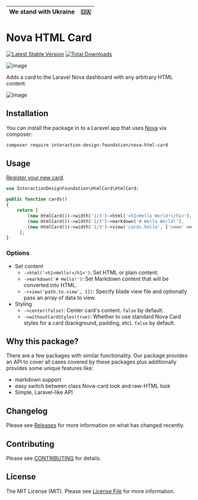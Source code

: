 | We stand with Ukraine | 🇺🇦 |
|:---------------------:|:-----|

# Nova HTML Card

[![Latest Stable Version](https://poser.pugx.org/interaction-design-foundation/nova-html-card/v/stable)](https://packagist.org/packages/interaction-design-foundation/nova-html-card)
[![Total Downloads](https://poser.pugx.org/interaction-design-foundation/nova-html-card/downloads)](https://packagist.org/packages/interaction-design-foundation/nova-html-card)

![image](https://user-images.githubusercontent.com/5278175/144929955-20b6d02f-3298-48bf-8780-e0fb3b723641.png)

Adds a card to the Laravel Nova dashboard with any arbitrary HTML content.

![image](https://user-images.githubusercontent.com/5278175/60386958-35899080-9aa5-11e9-8e1f-b29e95c80d2c.png)


## Installation

You can install the package in to a Laravel app that uses [Nova](https://nova.laravel.com) via composer:

```bash
composer require interaction-design-foundation/nova-html-card
```


## Usage

[Register your new card](https://nova.laravel.com/docs/2.0/customization/cards.html#registering-cards).

```php
use InteractionDesignFoundation\HtmlCard\HtmlCard;

public function cards()
{
    return [
        (new HtmlCard())->width('1/3')->html('<h1>Hello World!</h1>'),
        (new HtmlCard())->width('1/3')->markdown('# Hello World!'),
        (new HtmlCard())->width('1/3')->view('cards.hello', ['name' => 'World']),
     ];
}
```


### Options

 - Set content
     - `->html('<h1>Hello!</h1>')`: Set HTML or plain content.
     - `->markdown('# Hello!')`: Set Markdown content that will be converted into HTML.
     - `->view('path.to.view', [])`: Specify blade view file and optionally pass an array of data to view.
 - Styling
    - `->center(false)`: Center card's content. `false` by default.
    - `->withoutCardStyles(true)`: Whether to use standard Nova Card styles for a card (background, padding, etc). `false` by default.


## Why this package?

There are a few packages with similar functionality.
Our package provides an API to cover all cases covered by these packages plus additionally provides some unique features like:
 - markdown support
 - easy switch between class Nova-card look and raw-HTML look
 - Simple, Laravel-like API


## Changelog

Please see [Releases](https://github.com/InteractionDesignFoundation/nova-html-card/releases) for more information on what has changed recently.


## Contributing

Please see [CONTRIBUTING](CONTRIBUTING.md) for details.


## License

The MIT License (MIT). Please see [License File](LICENSE) for more information.
